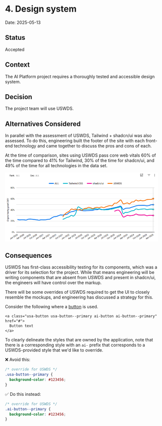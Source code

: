 # 4. Design system

Date: 2025-05-13

## Status

Accepted

## Context

The AI Platform project requires a thoroughly tested and accessible design system. 

## Decision

The project team will use USWDS.

## Alternatives Considered

In parallel with the assessment of USWDS, Tailwind + shadcn/ui was also assessed. To do this, engineering built the footer of the site with each front-end technology and came together to discuss the pros and cons of each.

At the time of comparison, sites using USWDS pass core web vitals 60% of the time compared to 41% for Tailwind, 30% of the time for shadcn/ui, and 49% of the time for all technologies in the data set.

![""](0004-design-system-performance.png)

## Consequences

USWDS has first-class accessibility testing for its components, which was a driver for its selection for the project. While that means engineering will be writing components that are absent from USWDS and present in shadcn/ui, the engineers will have control over the markup. 

There will be some overrides of USWDS required to get the UI to closely resemble the mockups, and engineering has discussed a strategy for this.

Consider the following where a [button](https://designsystem.digital.gov/components/button/) is used.

```
<a class="usa-button usa-button--primary ai-button ai-button--primary" href="#">
  Button text
</a>
```

To clearly delineate the styles that are owned by the application, note that there is a corresponding style with an `ai-` prefix that corresponds to a USWDS-provided style that we'd like to override.

❌ Avoid this:

```css
/* override for USWDS */
.usa-button--primary {
  background-color: #123456; 
}
```

✅ Do this instead: 
```css
/* override for USWDS */
.ai-button--primary {
  background-color: #123456; 
}
```
